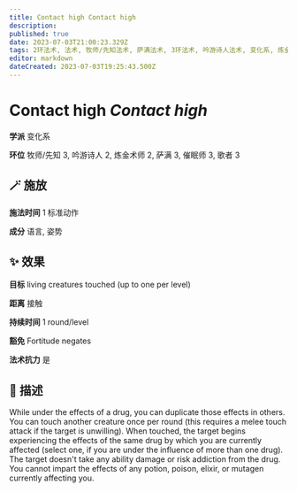 ```yaml
---
title: Contact high Contact high
description: 
published: true
date: 2023-07-03T21:00:23.329Z
tags: 2环法术, 法术, 牧师/先知法术, 萨满法术, 3环法术, 吟游诗人法术, 变化系, 炼金术师法术, 催眠师法术, 歌者法术
editor: markdown
dateCreated: 2023-07-03T19:25:43.500Z
---
```


# **Contact high** *Contact high*

**学派** 变化系 

**环位** 牧师/先知 3, 吟游诗人 2, 炼金术师 2, 萨满 3, 催眠师 3, 歌者 3

## 🪄 施放

**施法时间** 1 标准动作

**成分** 语言, 姿势

## ✨ 效果 

**目标** living creatures touched (up to one per level) 

**距离** 接触  

**持续时间** 1 round/level 

**豁免** Fortitude negates

**法术抗力** 是

## 📖 描述

While under the effects of a drug, you can duplicate those effects in others. You can touch another creature once per round (this requires a melee touch attack if the target is unwilling). When touched, the target begins experiencing the effects of the same drug by which you are currently affected (select one, if you are under the influence of more than one drug). The target doesn't take any ability damage or risk addiction from the drug.  You cannot impart the effects of any potion, poison, elixir, or mutagen currently affecting you.
    